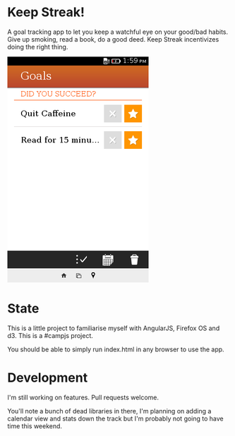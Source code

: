 # Keep Streak!
A goal tracking app to let you keep a watchful eye on your good/bad
habits. Give up smoking, read a book, do a good deed. Keep Streak
incentivizes doing the right thing.

![Keep Streak app](/sources/screenshot.png "Keep Streak!")

# State
This is a little project to familiarise myself with AngularJS,
Firefox OS and d3. This is a #campjs project.

You should be able to simply run index.html in any browser to use the
app.

# Development
I'm still working on features. Pull requests welcome.

You'll note a bunch of dead libraries in there, I'm planning on adding a
calendar view and stats down the track but I'm probably not going to
have time this weekend.
